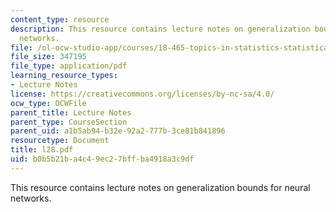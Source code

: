 ```yaml
---
content_type: resource
description: This resource contains lecture notes on generalization bounds for neural
  networks.
file: /ol-ocw-studio-app/courses/18-465-topics-in-statistics-statistical-learning-theory-spring-2007/b0b5b21ba4c49ec27bffba4918a3c9df_l28.pdf
file_size: 347195
file_type: application/pdf
learning_resource_types:
- Lecture Notes
license: https://creativecommons.org/licenses/by-nc-sa/4.0/
ocw_type: OCWFile
parent_title: Lecture Notes
parent_type: CourseSection
parent_uid: a1b5ab94-b32e-92a2-777b-3ce81b841896
resourcetype: Document
title: l28.pdf
uid: b0b5b21b-a4c4-9ec2-7bff-ba4918a3c9df
---
```

This resource contains lecture notes on generalization bounds for neural networks.